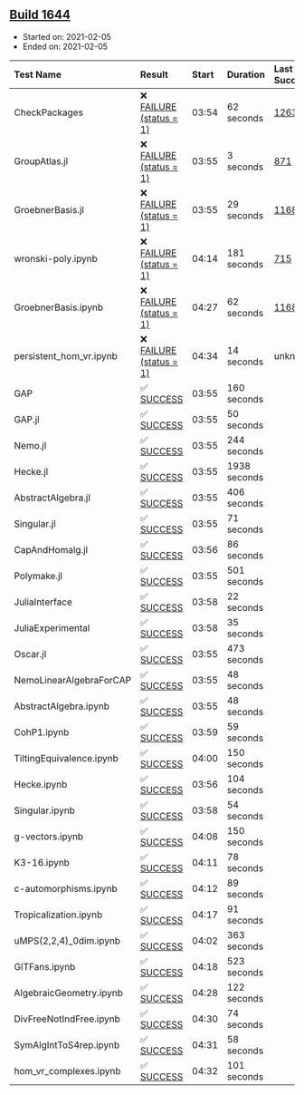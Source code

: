 ## [Build 1644](https://oscarci.mathematik.uni-kl.de/job/oscar-stable/1644/)

* Started on: 2021-02-05
* Ended on: 2021-02-05

| Test Name    | Result | Start | Duration | Last Success | First Failure |
|:-------------|:-------|:------|:---------|:-------------|:--------------|
| CheckPackages | ❌ [FAILURE (status = 1)](https://oscarci.mathematik.uni-kl.de/job/oscar-stable/1644/artifact/logs/build-1644/CheckPackages.log) | 03:54 | 62 seconds | [1263](https://oscarci.mathematik.uni-kl.de/job/oscar-stable/1263/) | [1264](https://oscarci.mathematik.uni-kl.de/job/oscar-stable/1264/) |
| GroupAtlas.jl | ❌ [FAILURE (status = 1)](https://oscarci.mathematik.uni-kl.de/job/oscar-stable/1644/artifact/logs/build-1644/GroupAtlas.jl.log) | 03:55 | 3 seconds | [871](https://oscarci.mathematik.uni-kl.de/job/oscar-stable/871/) | [872](https://oscarci.mathematik.uni-kl.de/job/oscar-stable/872/) |
| GroebnerBasis.jl | ❌ [FAILURE (status = 1)](https://oscarci.mathematik.uni-kl.de/job/oscar-stable/1644/artifact/logs/build-1644/GroebnerBasis.jl.log) | 03:55 | 29 seconds | [1168](https://oscarci.mathematik.uni-kl.de/job/oscar-stable/1168/) | [1169](https://oscarci.mathematik.uni-kl.de/job/oscar-stable/1169/) |
| wronski-poly.ipynb | ❌ [FAILURE (status = 1)](https://oscarci.mathematik.uni-kl.de/job/oscar-stable/1644/artifact/logs/build-1644/wronski-poly.ipynb.log) | 04:14 | 181 seconds | [715](https://oscarci.mathematik.uni-kl.de/job/oscar-stable/715/) | [716](https://oscarci.mathematik.uni-kl.de/job/oscar-stable/716/) |
| GroebnerBasis.ipynb | ❌ [FAILURE (status = 1)](https://oscarci.mathematik.uni-kl.de/job/oscar-stable/1644/artifact/logs/build-1644/GroebnerBasis.ipynb.log) | 04:27 | 62 seconds | [1168](https://oscarci.mathematik.uni-kl.de/job/oscar-stable/1168/) | [1169](https://oscarci.mathematik.uni-kl.de/job/oscar-stable/1169/) |
| persistent_hom_vr.ipynb | ❌ [FAILURE (status = 1)](https://oscarci.mathematik.uni-kl.de/job/oscar-stable/1644/artifact/logs/build-1644/persistent_hom_vr.ipynb.log) | 04:34 | 14 seconds | unknown | unknown |
| GAP | ✅ [SUCCESS](https://oscarci.mathematik.uni-kl.de/job/oscar-stable/1644/artifact/logs/build-1644/GAP.log) | 03:55 | 160 seconds |  |  |
| GAP.jl | ✅ [SUCCESS](https://oscarci.mathematik.uni-kl.de/job/oscar-stable/1644/artifact/logs/build-1644/GAP.jl.log) | 03:55 | 50 seconds |  |  |
| Nemo.jl | ✅ [SUCCESS](https://oscarci.mathematik.uni-kl.de/job/oscar-stable/1644/artifact/logs/build-1644/Nemo.jl.log) | 03:55 | 244 seconds |  |  |
| Hecke.jl | ✅ [SUCCESS](https://oscarci.mathematik.uni-kl.de/job/oscar-stable/1644/artifact/logs/build-1644/Hecke.jl.log) | 03:55 | 1938 seconds |  |  |
| AbstractAlgebra.jl | ✅ [SUCCESS](https://oscarci.mathematik.uni-kl.de/job/oscar-stable/1644/artifact/logs/build-1644/AbstractAlgebra.jl.log) | 03:55 | 406 seconds |  |  |
| Singular.jl | ✅ [SUCCESS](https://oscarci.mathematik.uni-kl.de/job/oscar-stable/1644/artifact/logs/build-1644/Singular.jl.log) | 03:55 | 71 seconds |  |  |
| CapAndHomalg.jl | ✅ [SUCCESS](https://oscarci.mathematik.uni-kl.de/job/oscar-stable/1644/artifact/logs/build-1644/CapAndHomalg.jl.log) | 03:56 | 86 seconds |  |  |
| Polymake.jl | ✅ [SUCCESS](https://oscarci.mathematik.uni-kl.de/job/oscar-stable/1644/artifact/logs/build-1644/Polymake.jl.log) | 03:55 | 501 seconds |  |  |
| JuliaInterface | ✅ [SUCCESS](https://oscarci.mathematik.uni-kl.de/job/oscar-stable/1644/artifact/logs/build-1644/JuliaInterface.log) | 03:58 | 22 seconds |  |  |
| JuliaExperimental | ✅ [SUCCESS](https://oscarci.mathematik.uni-kl.de/job/oscar-stable/1644/artifact/logs/build-1644/JuliaExperimental.log) | 03:58 | 35 seconds |  |  |
| Oscar.jl | ✅ [SUCCESS](https://oscarci.mathematik.uni-kl.de/job/oscar-stable/1644/artifact/logs/build-1644/Oscar.jl.log) | 03:55 | 473 seconds |  |  |
| NemoLinearAlgebraForCAP | ✅ [SUCCESS](https://oscarci.mathematik.uni-kl.de/job/oscar-stable/1644/artifact/logs/build-1644/NemoLinearAlgebraForCAP.log) | 03:55 | 48 seconds |  |  |
| AbstractAlgebra.ipynb | ✅ [SUCCESS](https://oscarci.mathematik.uni-kl.de/job/oscar-stable/1644/artifact/logs/build-1644/AbstractAlgebra.ipynb.log) | 03:55 | 48 seconds |  |  |
| CohP1.ipynb | ✅ [SUCCESS](https://oscarci.mathematik.uni-kl.de/job/oscar-stable/1644/artifact/logs/build-1644/CohP1.ipynb.log) | 03:59 | 59 seconds |  |  |
| TiltingEquivalence.ipynb | ✅ [SUCCESS](https://oscarci.mathematik.uni-kl.de/job/oscar-stable/1644/artifact/logs/build-1644/TiltingEquivalence.ipynb.log) | 04:00 | 150 seconds |  |  |
| Hecke.ipynb | ✅ [SUCCESS](https://oscarci.mathematik.uni-kl.de/job/oscar-stable/1644/artifact/logs/build-1644/Hecke.ipynb.log) | 03:56 | 104 seconds |  |  |
| Singular.ipynb | ✅ [SUCCESS](https://oscarci.mathematik.uni-kl.de/job/oscar-stable/1644/artifact/logs/build-1644/Singular.ipynb.log) | 03:58 | 54 seconds |  |  |
| g-vectors.ipynb | ✅ [SUCCESS](https://oscarci.mathematik.uni-kl.de/job/oscar-stable/1644/artifact/logs/build-1644/g-vectors.ipynb.log) | 04:08 | 150 seconds |  |  |
| K3-16.ipynb | ✅ [SUCCESS](https://oscarci.mathematik.uni-kl.de/job/oscar-stable/1644/artifact/logs/build-1644/K3-16.ipynb.log) | 04:11 | 78 seconds |  |  |
| c-automorphisms.ipynb | ✅ [SUCCESS](https://oscarci.mathematik.uni-kl.de/job/oscar-stable/1644/artifact/logs/build-1644/c-automorphisms.ipynb.log) | 04:12 | 89 seconds |  |  |
| Tropicalization.ipynb | ✅ [SUCCESS](https://oscarci.mathematik.uni-kl.de/job/oscar-stable/1644/artifact/logs/build-1644/Tropicalization.ipynb.log) | 04:17 | 91 seconds |  |  |
| uMPS(2,2,4)_0dim.ipynb | ✅ [SUCCESS](https://oscarci.mathematik.uni-kl.de/job/oscar-stable/1644/artifact/logs/build-1644/uMPS-2-2-4-_0dim.ipynb.log) | 04:02 | 363 seconds |  |  |
| GITFans.ipynb | ✅ [SUCCESS](https://oscarci.mathematik.uni-kl.de/job/oscar-stable/1644/artifact/logs/build-1644/GITFans.ipynb.log) | 04:18 | 523 seconds |  |  |
| AlgebraicGeometry.ipynb | ✅ [SUCCESS](https://oscarci.mathematik.uni-kl.de/job/oscar-stable/1644/artifact/logs/build-1644/AlgebraicGeometry.ipynb.log) | 04:28 | 122 seconds |  |  |
| DivFreeNotIndFree.ipynb | ✅ [SUCCESS](https://oscarci.mathematik.uni-kl.de/job/oscar-stable/1644/artifact/logs/build-1644/DivFreeNotIndFree.ipynb.log) | 04:30 | 74 seconds |  |  |
| SymAlgIntToS4rep.ipynb | ✅ [SUCCESS](https://oscarci.mathematik.uni-kl.de/job/oscar-stable/1644/artifact/logs/build-1644/SymAlgIntToS4rep.ipynb.log) | 04:31 | 58 seconds |  |  |
| hom_vr_complexes.ipynb | ✅ [SUCCESS](https://oscarci.mathematik.uni-kl.de/job/oscar-stable/1644/artifact/logs/build-1644/hom_vr_complexes.ipynb.log) | 04:32 | 101 seconds |  |  |
